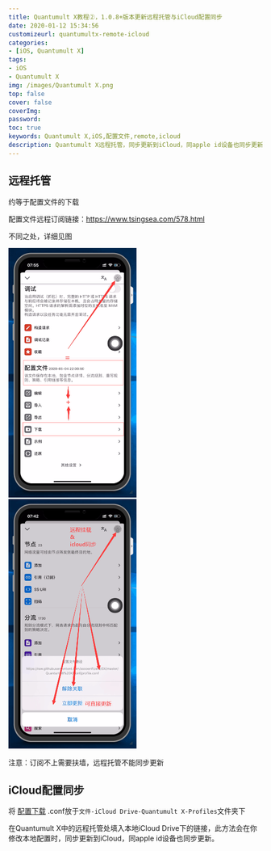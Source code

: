```yaml
---
title: Quantumult X教程②，1.0.8+版本更新远程托管与iCloud配置同步
date: 2020-01-12 15:34:56
customizeurl: quantumultx-remote-icloud
categories:
- [iOS, Quantumult X]
tags:
- iOS
- Quantumult X
img: /images/Quantumult X.png
top: false
cover: false
coverImg: 
password: 
toc: true
keywords: Quantumult X,iOS,配置文件,remote,icloud
description: Quantumult X远程托管，同步更新到iCloud，同apple id设备也同步更新。
---
```


## 远程托管

约等于配置文件的下载

配置文件远程订阅链接：https://www.tsingsea.com/578.html

不同之处，详细见图

<img src="/images/1328184739.png" style="zoom:50%;" />

<img src="/images/1328184740.png" style="zoom:50%;" />

注意：订阅不上需要扶墙，远程托管不能同步更新

## iCloud配置同步

将 [配置下载](https://www.tsingsea.com/578.html) .conf放于`文件-iCloud Drive-Quantumult X-Profiles`文件夹下

在Quantumult X中的远程托管处填入本地iCloud Drive下的链接，此方法会在你修改本地配置时，同步更新到iCloud，同apple id设备也同步更新。